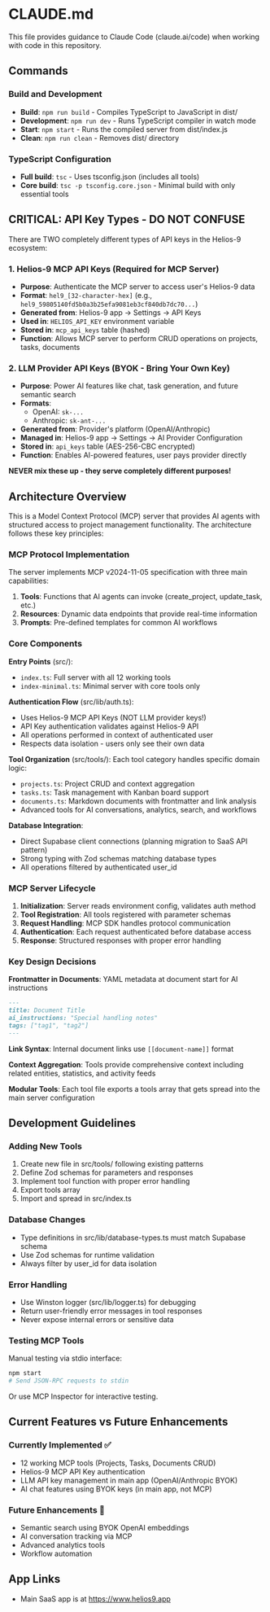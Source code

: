 # CLAUDE.md

This file provides guidance to Claude Code (claude.ai/code) when working with code in this repository.

## Commands

### Build and Development
- **Build**: `npm run build` - Compiles TypeScript to JavaScript in dist/
- **Development**: `npm run dev` - Runs TypeScript compiler in watch mode
- **Start**: `npm start` - Runs the compiled server from dist/index.js
- **Clean**: `npm run clean` - Removes dist/ directory

### TypeScript Configuration
- **Full build**: `tsc` - Uses tsconfig.json (includes all tools)
- **Core build**: `tsc -p tsconfig.core.json` - Minimal build with only essential tools

## CRITICAL: API Key Types - DO NOT CONFUSE

There are TWO completely different types of API keys in the Helios-9 ecosystem:

### 1. **Helios-9 MCP API Keys** (Required for MCP Server)
- **Purpose**: Authenticate the MCP server to access user's Helios-9 data
- **Format**: `hel9_[32-character-hex]` (e.g., `hel9_59805140fd5b0a3b25efa9081eb3cf840db7dc70...`)
- **Generated from**: Helios-9 app → Settings → API Keys
- **Used in**: `HELIOS_API_KEY` environment variable
- **Stored in**: `mcp_api_keys` table (hashed)
- **Function**: Allows MCP server to perform CRUD operations on projects, tasks, documents

### 2. **LLM Provider API Keys** (BYOK - Bring Your Own Key)
- **Purpose**: Power AI features like chat, task generation, and future semantic search
- **Formats**: 
  - OpenAI: `sk-...` 
  - Anthropic: `sk-ant-...`
- **Generated from**: Provider's platform (OpenAI/Anthropic)
- **Managed in**: Helios-9 app → Settings → AI Provider Configuration
- **Stored in**: `api_keys` table (AES-256-CBC encrypted)
- **Function**: Enables AI-powered features, user pays provider directly

**NEVER mix these up - they serve completely different purposes!**

## Architecture Overview

This is a Model Context Protocol (MCP) server that provides AI agents with structured access to project management functionality. The architecture follows these key principles:

### MCP Protocol Implementation
The server implements MCP v2024-11-05 specification with three main capabilities:
1. **Tools**: Functions that AI agents can invoke (create_project, update_task, etc.)
2. **Resources**: Dynamic data endpoints that provide real-time information
3. **Prompts**: Pre-defined templates for common AI workflows

### Core Components

**Entry Points** (src/):
- `index.ts`: Full server with all 12 working tools
- `index-minimal.ts`: Minimal server with core tools only

**Authentication Flow** (src/lib/auth.ts):
- Uses Helios-9 MCP API Keys (NOT LLM provider keys!)
- API Key authentication validates against Helios-9 API
- All operations performed in context of authenticated user
- Respects data isolation - users only see their own data

**Tool Organization** (src/tools/):
Each tool category handles specific domain logic:
- `projects.ts`: Project CRUD and context aggregation
- `tasks.ts`: Task management with Kanban board support
- `documents.ts`: Markdown documents with frontmatter and link analysis
- Advanced tools for AI conversations, analytics, search, and workflows

**Database Integration**:
- Direct Supabase client connections (planning migration to SaaS API pattern)
- Strong typing with Zod schemas matching database types
- All operations filtered by authenticated user_id

### MCP Server Lifecycle

1. **Initialization**: Server reads environment config, validates auth method
2. **Tool Registration**: All tools registered with parameter schemas
3. **Request Handling**: MCP SDK handles protocol communication
4. **Authentication**: Each request authenticated before database access
5. **Response**: Structured responses with proper error handling

### Key Design Decisions

**Frontmatter in Documents**: YAML metadata at document start for AI instructions
```markdown
---
title: Document Title
ai_instructions: "Special handling notes"
tags: ["tag1", "tag2"]
---
```

**Link Syntax**: Internal document links use `[[document-name]]` format

**Context Aggregation**: Tools provide comprehensive context including related entities, statistics, and activity feeds

**Modular Tools**: Each tool file exports a tools array that gets spread into the main server configuration

## Development Guidelines

### Adding New Tools
1. Create new file in src/tools/ following existing patterns
2. Define Zod schemas for parameters and responses
3. Implement tool function with proper error handling
4. Export tools array
5. Import and spread in src/index.ts

### Database Changes
- Type definitions in src/lib/database-types.ts must match Supabase schema
- Use Zod schemas for runtime validation
- Always filter by user_id for data isolation

### Error Handling
- Use Winston logger (src/lib/logger.ts) for debugging
- Return user-friendly error messages in tool responses
- Never expose internal errors or sensitive data

### Testing MCP Tools
Manual testing via stdio interface:
```bash
npm start
# Send JSON-RPC requests to stdin
```

Or use MCP Inspector for interactive testing.


## Current Features vs Future Enhancements

### Currently Implemented ✅
- 12 working MCP tools (Projects, Tasks, Documents CRUD)
- Helios-9 MCP API Key authentication
- LLM API key management in main app (OpenAI/Anthropic BYOK)
- AI chat features using BYOK keys (in main app, not MCP)

### Future Enhancements 🚧
- Semantic search using BYOK OpenAI embeddings
- AI conversation tracking via MCP
- Advanced analytics tools
- Workflow automation

## App Links
- Main SaaS app is at https://www.helios9.app